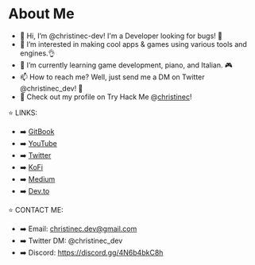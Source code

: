 # About Me

- 👋 Hi, I’m @christinec-dev! I'm a Developer looking for bugs! 🔎
- 👀 I’m interested in making cool apps & games using various tools and engines.👌
- 🌱 I’m currently learning game development, piano, and Italian. 🎮
- 📫 How to reach me? Well, just send me a DM on Twitter @christinec_dev! 💌
- 👾 Check out my profile on Try Hack Me @[christinec](https://tryhackme.com/p/christinec)!

⭐ LINKS: 
- ➡️ [GitBook](https://oops-i-devd.gitbook.io/christinec-dev​)
- ➡️ [YouTube](https://www.youtube.com/@christinec_devs)
- ➡️ [Twitter](https://twitter.com/christinec_dev )
- ➡️ [KoFi](https://ko-fi.com/christinedevs)
- ➡️ [Medium](https://medium.com/@christinec-dev)
- ➡️ [Dev.to](https://dev.to/christinec_dev )

⭐ CONTACT ME: 
- ➡️ Email: christinec.dev@gmail.com
- ➡️ Twitter DM: @christinec_dev
- ➡️ Discord: https://discord.gg/4N6b4bkC8h

